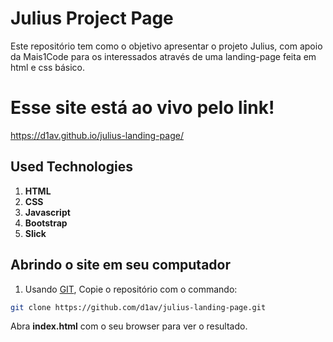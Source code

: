 # Julius Project Page

Este repositório tem como o objetivo apresentar o projeto Julius, com apoio da Mais1Code para os interessados
através de uma landing-page feita em html e css básico.

# Esse site está ao vivo pelo link!

https://d1av.github.io/julius-landing-page/


## Used Technologies

1. **HTML**
1. **CSS**
1. **Javascript**
1. **Bootstrap**
1. **Slick**

## Abrindo o site em seu computador

1. Usando [GIT](https://git-scm.com/), Copie o repositório com o commando:
```bash
git clone https://github.com/d1av/julius-landing-page.git
```
Abra <strong>index.html</strong> com o seu browser para ver o resultado.
